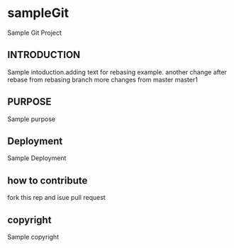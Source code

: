 # sampleGit
Sample Git Project
## INTRODUCTION
Sample intoduction.adding text for rebasing example.
another change after rebase from rebasing branch
more changes from master
master1
## PURPOSE
Sample purpose

## Deployment
Sample Deployment

## how to contribute
fork this rep and isue pull request
 
## copyright
Sample copyright